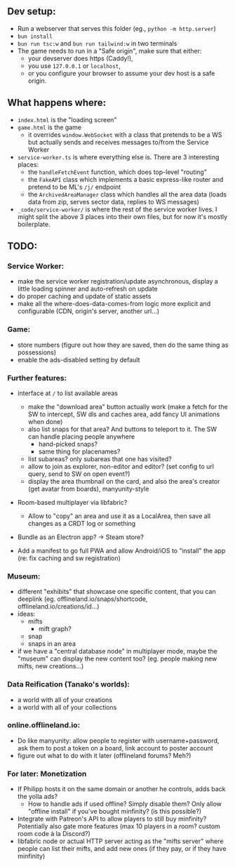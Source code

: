## Dev setup:
- Run a webserver that serves this folder (eg., `python -m http.server`)
- `bun install`
- `bun run tsc:w` and `bun run tailwind:w` in two terminals
- The game needs to run in a "Safe origin", make sure that either:
    - your devserver does https (Caddy!),
    - you use `127.0.0.1` or `localhost`,
    - or you configure your browser to assume your dev host is a safe origin.


## What happens where:
- `index.html` is the "loading screen"
- `game.html` is the game
    - it overrides `window.WebSocket` with a class that pretends to be a WS but actually sends and receives messages to/from the Service Worker
- `service-worker.ts` is where everything else is. There are 3 interesting places:
    - the `handleFetchEvent` function, which does top-level "routing"
    - the `FakeAPI` class which implements a basic express-like router and pretend to be ML's `/j/` endpoint
    - the `ArchivedAreaManager` class which handles all the area data (loads data from zip, serves sector data, replies to WS messages)
- `_code/service-worker/` is where the rest of the service worker lives. I might split the above 3 places into their own files, but for now it's mostly boilerplate.


## TODO:
### Service Worker:
- make the service worker registration/update asynchronous, display a little loading spinner and auto-refresh on update
- do proper caching and update of static assets
- make all the where-does-data-comes-from logic more explicit and configurable (CDN, origin's server, another url...)

### Game:
- store numbers (figure out how they are saved, then do the same thing as possessions)
- enable the ads-disabled setting by default

### Further features:
- interface at `/` to list available areas
    - make the "download area" button actually work (make a fetch for the SW to intercept, SW dls and caches area, add fancy UI animations when done)
    - also list snaps for that area? And buttons to teleport to it. The SW can handle placing people anywhere
        - hand-picked snaps?
        - same thing for placenames?
    - list subareas? only subareas that one has visited?
    - allow to join as explorer, non-editor and editor? (set config to url query, send to SW on open event?)
    - display the area thumbnail on the card, and also the area's creator (get avatar from boards), manyunity-style

- Room-based multiplayer via libfabric?
    - Allow to "copy" an area and use it as a LocalArea, then save all changes as a CRDT log or something

- Bundle as an Electron app? -> Steam store?
- Add a manifest to go full PWA and allow Android/iOS to "install" the app (re: fix caching and sw registration)

### Museum:
- different "exhibits" that showcase one specific content, that you can deeplink (eg. offlineland.io/snaps/shortcode, offlineland.io/creations/id...)
- ideas:
    - mifts
        - mift graph?
    - snap
    - snaps in an area
- if we have a "central database node" in multiplayer mode, maybe the "museum" can display the new content too? (eg. people making new mifts, new creations...)

### Data Reification (Tanako's worlds):
- a world with all of your creations
- a world with all of your collections

### online.offlineland.io:
- Do like manyunity: allow people to register with username+password, ask them to post a token on a board, link account to poster account
- figure out what to do with it later (offlineland forums? Meh?)

### For later: Monetization
- If Philipp hosts it on the same domain or another he controls, adds back the yolla ads?
    - How to handle ads if used offline? Simply disable them? Only allow "offline install" if you've bought minfinity? (is this possible?)
- Integrate with Patreon's API to allow players to still buy minfinity? Potentially also gate more features (max 10 players in a room? custom room code à la Discord?)
- libfabric node or actual HTTP server acting as the "mifts server" where people can list their mifts, and add new ones (if they pay, or if they have minfinity)

